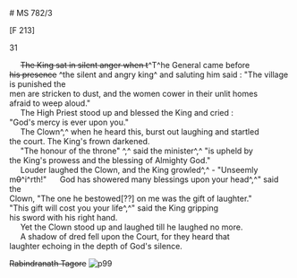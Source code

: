 # MS 782/3

[F 213]

31

&nbsp;&nbsp;&nbsp;&nbsp;&nbsp;~~The King sat in silent anger when t~~^T^he General came before \
~~his presence~~ ^the silent and angry king^ and saluting him said : "The village is punished the \
men are stricken to dust, and the women cower in their unlit homes \
afraid to weep aloud." \
&nbsp;&nbsp;&nbsp;&nbsp;&nbsp;The High Priest stood up and blessed the King and cried : \
"God's mercy is ever upon you." \
&nbsp;&nbsp;&nbsp;&nbsp;&nbsp;The Clown^,^ when he heard this, burst out laughing and startled \
the court. The King's frown darkened. \
&nbsp;&nbsp;&nbsp;&nbsp;&nbsp;"The honour of the throne" ^,^ said the minister^,^ "is upheld by \
the King's prowess and the blessing of Almighty God." \
&nbsp;&nbsp;&nbsp;&nbsp;&nbsp;Louder laughed the
Clown, and the King growled^,^ - "Unseemly \
m~~0~~^i^rth!"
&nbsp;&nbsp;&nbsp;&nbsp;&nbsp;God has showered many blessings upon your head^,^" said the \
Clown, "The one he bestowed[??] on me was the gift of laughter." \
"This gift will cost you your life^,^" said the King gripping \
his sword with his right hand. \
&nbsp;&nbsp;&nbsp;&nbsp;&nbsp;Yet the Clown stood up and laughed till he laughed no more. \
&nbsp;&nbsp;&nbsp;&nbsp;&nbsp;A shadow of dred fell upon the Court, for they heard that \
laughter echoing in the depth of God's silence. 

~~Rabindranath Tagore~~
![p99](MS782_3-099.jpg)
